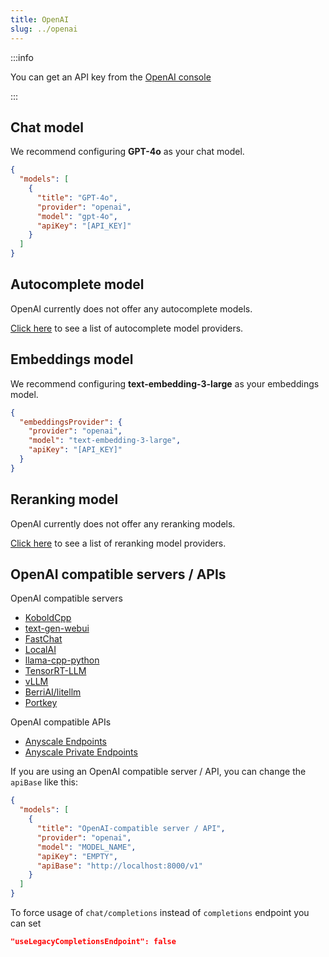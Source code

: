 ```yaml
---
title: OpenAI
slug: ../openai
---
```


:::info

You can get an API key from the [OpenAI console](https://platform.openai.com/account/api-keys)

:::

## Chat model

We recommend configuring **GPT-4o** as your chat model.

```json title="config.json"
{
  "models": [
    {
      "title": "GPT-4o",
      "provider": "openai",
      "model": "gpt-4o",
      "apiKey": "[API_KEY]"
    }
  ]
}
```

## Autocomplete model

OpenAI currently does not offer any autocomplete models.

[Click here](../../model-types/autocomplete.md) to see a list of autocomplete model providers.

## Embeddings model

We recommend configuring **text-embedding-3-large** as your embeddings model.

```json title="config.json"
{
  "embeddingsProvider": {
    "provider": "openai",
    "model": "text-embedding-3-large",
    "apiKey": "[API_KEY]"
  }
}
```

## Reranking model

OpenAI currently does not offer any reranking models.

[Click here](../../model-types/reranking.md) to see a list of reranking model providers.

## OpenAI compatible servers / APIs

OpenAI compatible servers

- [KoboldCpp](https://github.com/lostruins/koboldcpp)
- [text-gen-webui](https://github.com/oobabooga/text-generation-webui/tree/main/extensions/openai#setup--installation)
- [FastChat](https://github.com/lm-sys/FastChat/blob/main/docs/openai_api.md)
- [LocalAI](https://localai.io/basics/getting_started/)
- [llama-cpp-python](https://github.com/abetlen/llama-cpp-python#web-server)
- [TensorRT-LLM](https://github.com/NVIDIA/trt-llm-as-openai-windows?tab=readme-ov-file#examples)
- [vLLM](https://docs.vllm.ai/en/latest/serving/openai_compatible_server.html)
- [BerriAI/litellm](https://github.com/BerriAI/litellm)
- [Portkey](https://github.com/Portkey-AI/gateway)

OpenAI compatible APIs

- [Anyscale Endpoints](https://github.com/continuedev/deploy-os-code-llm#others)
- [Anyscale Private Endpoints](https://github.com/continuedev/deploy-os-code-llm#anyscale-private-endpoints)

If you are using an OpenAI compatible server / API, you can change the `apiBase` like this:

```json title="config.json"
{
  "models": [
    {
      "title": "OpenAI-compatible server / API",
      "provider": "openai",
      "model": "MODEL_NAME",
      "apiKey": "EMPTY",
      "apiBase": "http://localhost:8000/v1"
    }
  ]
}
```

To force usage of `chat/completions` instead of `completions` endpoint you can set

```json
"useLegacyCompletionsEndpoint": false
```
